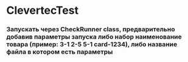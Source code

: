 # ClevertecTest
### Запускать через CheckRunner class, предварительно добавив параметры запуска либо набор наименование товара (пример:  3-1 2-5 5-1 card-1234), либо название файла в котором есть параметры
